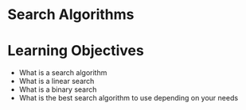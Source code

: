 # Search Algorithms

# Learning Objectives

* What is a search algorithm
* What is a linear search
* What is a binary search
* What is the best search algorithm to use depending on your needs

